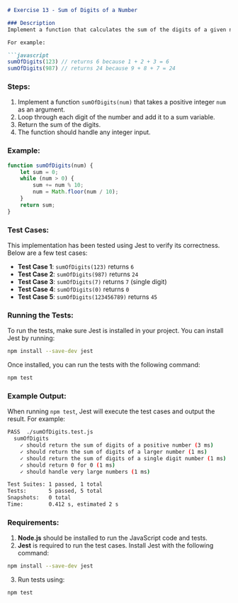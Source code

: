 ```markdown
# Exercise 13 - Sum of Digits of a Number

### Description
Implement a function that calculates the sum of the digits of a given number.

For example:

```javascript
sumOfDigits(123) // returns 6 because 1 + 2 + 3 = 6
sumOfDigits(987) // returns 24 because 9 + 8 + 7 = 24
```

### Steps:
1. Implement a function `sumOfDigits(num)` that takes a positive integer `num` as an argument.
2. Loop through each digit of the number and add it to a sum variable.
3. Return the sum of the digits.
4. The function should handle any integer input.

### Example:
```javascript
function sumOfDigits(num) {
    let sum = 0;
    while (num > 0) {
        sum += num % 10;
        num = Math.floor(num / 10);
    }
    return sum;
}
```

### Test Cases:
This implementation has been tested using Jest to verify its correctness. Below are a few test cases:

- **Test Case 1**: `sumOfDigits(123)` returns `6`
- **Test Case 2**: `sumOfDigits(987)` returns `24`
- **Test Case 3**: `sumOfDigits(7)` returns `7` (single digit)
- **Test Case 4**: `sumOfDigits(0)` returns `0`
- **Test Case 5**: `sumOfDigits(123456789)` returns `45`

### Running the Tests:
To run the tests, make sure Jest is installed in your project. You can install Jest by running:

```bash
npm install --save-dev jest
```

Once installed, you can run the tests with the following command:

```bash
npm test
```

### Example Output:
When running `npm test`, Jest will execute the test cases and output the result. For example:

```bash
PASS  ./sumOfDigits.test.js
  sumOfDigits
    ✓ should return the sum of digits of a positive number (3 ms)
    ✓ should return the sum of digits of a larger number (1 ms)
    ✓ should return the sum of digits of a single digit number (1 ms)
    ✓ should return 0 for 0 (1 ms)
    ✓ should handle very large numbers (1 ms)

Test Suites: 1 passed, 1 total
Tests:       5 passed, 5 total
Snapshots:   0 total
Time:        0.412 s, estimated 2 s
```

### Requirements:

1. **Node.js** should be installed to run the JavaScript code and tests.
2. **Jest** is required to run the test cases. Install Jest with the following command:

```bash
npm install --save-dev jest
```

3. Run tests using:

```bash
npm test
```
